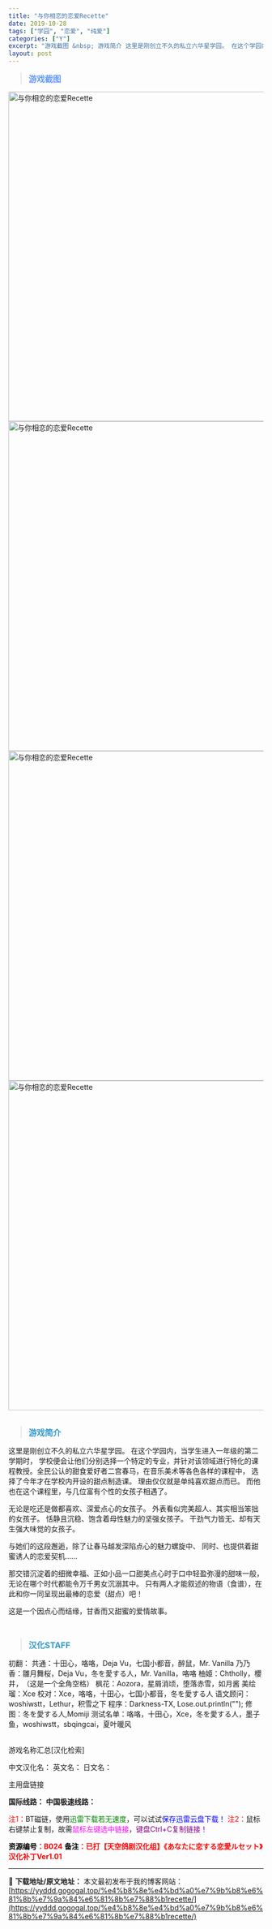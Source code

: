 ```yaml
---
title: "与你相恋的恋爱Recette"
date: 2019-10-28
tags: ["学园", "恋爱", "纯爱"]
categories: ["Y"]
excerpt: "游戏截图 &nbsp; 游戏简介 这里是刚创立不久的私立六华星学园。 在这个学园内，当学生进入一年级的第二学期时， 学校便会让他们分别选择一个特定的专业，并针对该领域进行特化的课程教授。全民公认的甜食爱好者二宫春马，在音乐美术等各色各样的课程中， 选择了今年才在学校内开设的甜点制造课。 理由仅仅就是&hellip;"
layout: post
---
```


<div>
<blockquote><b><span style="font-size: 12pt; color: #6699ff;">游戏截图</span></b></blockquote>
<div><img title="点击放大" src="https://yyddd.gogogal.top/wp-content/uploads/2025/04/20250430_6812048edabb4.webp" alt="与你相恋的恋爱Recette" width="650" /></div>
<div><img title="点击放大" src="https://yyddd.gogogal.top/wp-content/uploads/2025/04/20250430_681204910de6f.webp" alt="与你相恋的恋爱Recette" width="650" /></div>
<div><img title="点击放大" src="https://yyddd.gogogal.top/wp-content/uploads/2025/04/20250430_6812049378481.webp" alt="与你相恋的恋爱Recette" width="650" /></div>
<div><img title="点击放大" src="https://yyddd.gogogal.top/wp-content/uploads/2025/04/20250430_681204957146a.webp" alt="与你相恋的恋爱Recette" width="650" /></div>
&nbsp;
<blockquote><b><span style="font-size: 12pt; color: #3399cc;">游戏简介</span></b></blockquote>
<div>这里是刚创立不久的私立六华星学园。
在这个学园内，当学生进入一年级的第二学期时，
学校便会让他们分别选择一个特定的专业，并针对该领域进行特化的课程教授。全民公认的甜食爱好者二宫春马，在音乐美术等各色各样的课程中，
选择了今年才在学校内开设的甜点制造课。
理由仅仅就是单纯喜欢甜点而已。
而他也在这个课程里，与几位富有个性的女孩子相遇了。

无论是吃还是做都喜欢、深爱点心的女孩子。
外表看似完美超人、其实相当笨拙的女孩子。
恬静且沉稳、饱含着母性魅力的坚强女孩子。
干劲气力皆无、却有天生强大味觉的女孩子。

与她们的这段邂逅，除了让春马越发深陷点心的魅力螺旋中、
同时、也提供着甜蜜诱人的恋爱契机……

那交错沉淀着的细微幸福、正如小品一口甜美点心时于口中轻盈弥漫的甜味一般，
无论在哪个时代都能令万千男女沉溺其中。
只有两人才能叙述的物语（食谱），在此和你一同呈现出最棒的恋爱（甜点）吧！

这是一个因点心而结缘，甘香而又甜蜜的爱情故事。

</div>
&nbsp;
<blockquote><b><span style="font-size: 12pt; color: #3399cc;">汉化STAFF</span></b></blockquote>
<div>初翻：
共通：十田心，咯咯，Deja Vu，七国小都音，醉鼠，Mr. Vanilla
乃乃香：雛月舞桜，Deja Vu，冬を愛する人，Mr. Vanilla，咯咯
柚姬：Chtholly，櫻井，　（这是一个全角空格）
枫花：Aozora，星屑消顷，堕落赤雪，如月酱
美绘瑠：Xce
校对：Xce，咯咯，十田心，七国小都音，冬を愛する人
语文顾问：woshiwstt，Lethur，积雪之下
程序：Darkness-TX, Lose.out.println("");
修图：冬を愛する人,Momiji
测试名单：咯咯，十田心，Xce，冬を愛する人，墨子鱼，woshiwstt，sbqingcai，夏叶暖风</div>
&nbsp;

游戏名称汇总[汉化检索]

中文汉化名：
英文名：
日文名：

</div>
<div class="panel panel-primary">
<div class="panel-heading">主用盘链接</div>
<div class="panel-body">

<b>国际线路：</b>
<b>中国极速线路：</b>


<span style="color: #ff0000;">注1：</span>BT磁链，使用<span style="color: #008000;">迅雷下载若无速度</span>，可以试试<span style="color: #0000ff;">保存迅雷云盘下载！</span>
<span style="color: #ff0000;">注2：</span>鼠标右键禁止复制，故需<span style="color: #ff00ff;">鼠标左键选中链接</span>，<span style="color: #800080;">键盘Ctrl+C复制链接！</span>

</div>
<div class="panel-footer"><span style="color: #ff0000;"><b><span style="color: #000000;">资源编号</span>：B024</b></span>
<span style="color: #ff0000;"><b><span style="color: #000000;">备注</span>：已打【天空鸽剧汉化组】《あなたに恋する恋愛ルセット》汉化补丁Ver1.01</b></span></div>
</div>

---
📖 **下载地址/原文地址：** 本文最初发布于我的博客网站：[https://yyddd.gogogal.top/%e4%b8%8e%e4%bd%a0%e7%9b%b8%e6%81%8b%e7%9a%84%e6%81%8b%e7%88%b1recette/](https://yyddd.gogogal.top/%e4%b8%8e%e4%bd%a0%e7%9b%b8%e6%81%8b%e7%9a%84%e6%81%8b%e7%88%b1recette/)
